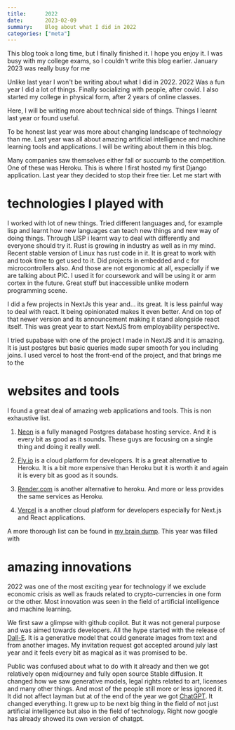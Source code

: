 ```yaml
---
title:      2022
date:       2023-02-09
summary:    Blog about what I did in 2022
categories: ["meta"]
---
```


This blog took a long time, but I finally finished it. I hope you enjoy it.
I was busy with my college exams, so I couldn't write this blog earlier.
January 2023 was really busy for me

Unlike last year I won't be writing about what I did in 2022.
2022 Was a fun year I did a lot of things.
Finally socializing with people, after covid.
I also started my college in physical form, after 2 years of online classes.

Here, I will be writing more about technical side of things.
Things I learnt last year or found useful.

To be honest last year was more about changing landscape of technology than me.
Last year was all about amazing artificial intelligence and machine learning tools and applications.
I will be writing about them in this blog.

Many companies saw themselves either fall or succumb to the competition.
One of these was Heroku. 
This is where I first hosted my first Django application.
Last year they decided to stop their free tier.
Let me start with

# technologies I played with
I worked with lot of new things.
Tried different languages and, for example lisp and learnt how new languages can teach new things and new way of doing things.
Through LISP i learnt way to deal with differently and everyone should try it.
Rust is growing in industry as well as in my mind.
Recent stable version of Linux has rust code in it.
It is great to work with and took time to get used to it.
Did projects in embedded and c for microcontrollers also.
And those are not ergonomic at all, especially if we are talking about PIC.
I used it for coursework and will be using it or arm cortex in the future.
Great stuff but inaccessible unlike modern programming scene. 

I did a few projects in NextJs this year and... its great.
It is less painful way to deal with react.
It being opinionated makes it even better.
And on top of that newer version and its announcement making it stand alongside react itself.
This was great year to start NextJS from employability perspective.

I tried supabase with one of the project I made in NextJS and it is amazing.
It is just postgres but basic queries made super smooth for you including joins.
I used vercel to host the front-end of the project, and that brings me to the

# websites and tools
I found a great deal of amazing web applications and tools.
This is non exhaustive list.

1. [Neon](https://neon.tech/ "neon.tech offers multi-cloud fully managed Postgres") is a fully managed Postgres database hosting service.
And it is every bit as good as it sounds. These guys are focusing on a single thing and doing it really well.

2. [Fly.io](https://fly.io/ "fly.io is a cloud platform for developers") is a cloud platform for developers.
It is a great alternative to Heroku.
It is a bit more expensive than Heroku but it is worth it and again it is every bit as good as it sounds.

3. [Render.com](https://render.com/ "Render is a cloud platform for developers") is another alternative to heroku.
And more or less provides the same services as Heroku.

4. [Vercel](https://vercel.com/ "Vercel is a cloud platform for developers") is a another cloud platform for developers especially for Next.js and React applications.

A more thorough list can be found in [my brain dump](https://notes.aniketsingh.net/TIL).
This year was filled with

# amazing innovations
2022 was one of the most exciting year for technology if we exclude economic crisis as well as frauds related to crypto-currencies in one form or the other.
Most innovation was seen in the field of artificial intelligence and machine learning.

We first saw a glimpse with github copilot.
But it was not general purpose and was aimed towards developers.
All the hype started with the release of [Dall-E](https://labs.openai.com).
It is a generative model that could generate images from text and from another images.
My invitation request got accepted around july last year and it feels every bit as magical as it was promised to be.

Public was confused about what to do with it already and then we got relatively open midjourney and fully open source Stable diffusion.
It changed how we saw generative models, legal rights related to art, licenses and many other things.
And most of the people still more or less ignored it.
It did not affect layman but at of the end of the year we got [ChatGPT](https://openai.com/blog/chatgpt/).
It changed everything.
It grew up to be next big thing in the field of not just artificial intelligence but also in the field of technology.
Right now google has already showed its own version of chatgpt.

